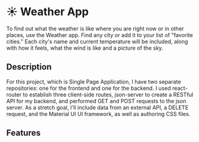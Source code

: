 # ☀️ Weather App

To find out what the weather is like where you are right now or in other places, use the Weather app. Find any city or add it to your list of "favorite cities." Each city's name and current temperature will be included, along with how it feels, what the wind is like and a picture of the sky.

## Description

For this project, which is Single Page Application, I have two separate repositories: one for the frontend and one for the backend.
I used react-router to establish three client-side routes, json-server to create a RESTful API for my backend, and performed GET and POST requests to the json server. As a stretch goal, I'll include data from an external API, a DELETE request, and the Material UI UI framework, as well as authoring CSS files.

## Features 
   
